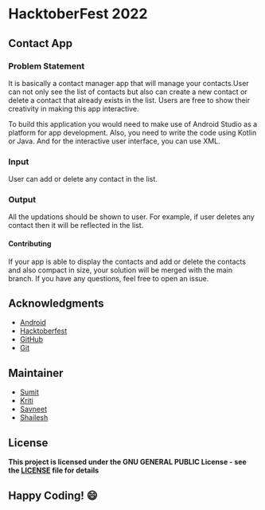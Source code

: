 
# HacktoberFest 2022
## Contact App
### Problem Statement
It is basically a contact manager app that will manage your contacts.User can not only see the list of contacts but also can create a new contact or delete a contact that already exists in the list. Users are free to show their creativity in making this app interactive.

To build this application you would need to make use of Android Studio as a platform for app development. Also, you need to write the code using Kotlin or Java. And for the interactive user interface, you can use XML.

### Input
User can add or delete any contact in the list.

### Output
All the updations should be shown to user. For example, if user deletes any contact then it will be reflected in the list.

#### Contributing
If your app is able to display the contacts and add or delete the contacts and also compact in size, your solution will be merged with the main branch. If you have any questions, feel free to open an issue.

## Acknowledgments
- [Android](https://developer.android.com/docs)
- [Hacktoberfest](https://hacktoberfest.digitalocean.com/)
- [GitHub](https://github.com)
- [Git](https://git-scm.com/)

## Maintainer
- [Sumit](https://github.com/isumitmalhotra)
- [Kriti](https://github.com/kritigupta45)
- [Savneet](https://github.com/savneetkaur03)
- [Shailesh](https://github.com/ShaileshKumar007)

## License
**This project is licensed under the GNU GENERAL PUBLIC License - see the [LICENSE](../../LICENSE) file for details**


## Happy Coding! :smile:




